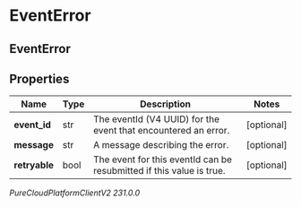 # EventError

## EventError

## Properties

|Name | Type | Description | Notes|
|------------ | ------------- | ------------- | -------------|
| **event_id** | str | The eventId (V4 UUID) for the event that encountered an error. | [optional] |
| **message** | str | A message describing the error. | [optional] |
| **retryable** | bool | The event for this eventId can be resubmitted if this value is true. | [optional] |



_PureCloudPlatformClientV2 231.0.0_
